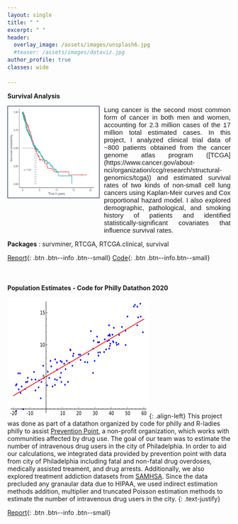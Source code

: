 ```yaml
---
layout: single
title: " "
excerpt: " "
header:
  overlay_image: /assets/images/unsplash6.jpg
  #teaser: /assets/images/dataviz.jpg
author_profile: true  
classes: wide 

--- 
```


<style>
.myDiv {  
  text-align: justify;
  font-size: 15px;
  font-family: Arial, Helvetica, sans-serif; 
  overflow: hidden;
}
</style>   

**Survival Analysis**
<p>
<img src="/assets/images/survplot_test.png" style="float:left;width:200px;height:200px;margin-right:10px;border:1px solid #021a40;padding:3px;background-color:sand;"> <div class="myDiv">Lung cancer is the second most common form of cancer in both men and women, accounting for 2.3 million cases of the 17 million total estimated cases. In this project, I analyzed clinical trial data of ~800 patients obtained from the cancer genome atlas program ([TCGA](https://www.cancer.gov/about-nci/organization/ccg/research/structural-genomics/tcga)) and estimated survival rates of two kinds of non-small cell lung cancers using Kaplan-Meir curves and Cox proportional hazard model. I also explored demographic, pathological, and smoking history of patients and identified statistically-significant covariates that influence survival rates.</div>
</p>

**Packages** : survminer, RTCGA, RTCGA.clinical, survival

[Report](/portfolio/Lungcanceranalysis.html){: .btn .btn--info .btn--small}    [Code](https://github.com/smakeneni/SurvivalAnlaysis/blob/master/Lungcanceranalysis.Rmd){: .btn .btn--info.btn--small}
<br>
<br>
<br>
<br>
**Population Estimates - Code for Philly Datathon 2020**

![image-left](/assets/images/Linear_regression.png){: .align-left} This project was done as part of a datathon organized by code for philly and R-ladies philly to assist [Prevention Point](https://ppponline.org/), a non-profit organization, which works with communities affected by drug use. The goal of our team was to estimate the number of intravenous drug users in the city of Philadelphia. In order to aid our calculations, we integrated data provided by prevention point with data from city of Philadelphia including fatal and non-fatal drug overdoses, medically assisted treament, and drug arrests. Additionally, we also explored treatment addiction datasets from [SAMHSA](https://www.samhsa.gov/). Since the data precluded any granaular data due to HIPAA, we used indirect estimation methods addition, multiplier and truncated Poisson estimation methods to estimate the number of intravenous drug users in the city.
{: .text-justify}

[Report](/portfolio/team_04_report.pdf){: .btn .btn--info .btn--small}    
